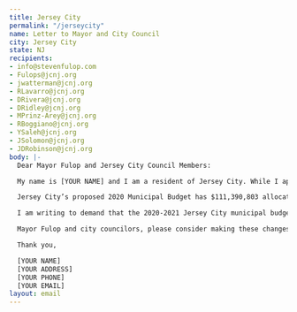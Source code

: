 ```yaml
---
title: Jersey City
permalink: "/jerseycity"
name: Letter to Mayor and City Council
city: Jersey City
state: NJ
recipients:
- info@stevenfulop.com
- Fulops@jcnj.org
- jwatterman@jcnj.org
- RLavarro@jcnj.org
- DRivera@jcnj.org
- DRidley@jcnj.org
- MPrinz-Arey@jcnj.org
- RBoggiano@jcnj.org
- YSaleh@jcnj.org
- JSolomon@jcnj.org
- JDRobinson@jcnj.org
body: |-
  Dear Mayor Fulop and Jersey City Council Members:

  My name is [YOUR NAME] and I am a resident of Jersey City. While I applaud Mayor Fulop’s commitment to the Obama Foundation pledge to review and reform police use of force policies, I don’t believe this is enough. Police reforms do not necessarily eliminate police violence: the Minneapolis Police Department had already implemented many reforms, and George Floyd was still murdered. I urge that you take radical steps to defund the police and move towards the goal of reimagining public safety without a police department.

  Jersey City’s proposed 2020 Municipal Budget has $111,390,803 allocated to the Division of Police. This is by far the largest fraction of the city’s budget, and is nearly 50% higher than the second largest allocation of funds (Division of Fire’s $76,744,661). It’s an egregious statistic compared to $41,306,177 proposed for the entire Department of Public Works; $8,569,377 for the Department of Housing, Economic Development & Commerce; and $5,282,056 for the Department of Health & Human Services. The allocation for the police alone takes up nearly 20% of the entire $612 million budget.

  I am writing to demand that the 2020-2021 Jersey City municipal budget be revised to reallocate funds away from police and towards things like education, healthcare infrastructure (including non-coercive mental healthcare), youth programming, and non-coercive drug and alcohol treatment programming.

  Mayor Fulop and city councilors, please consider making these changes that are in the best interest of our community now and for the future.

  Thank you,

  [YOUR NAME]
  [YOUR ADDRESS]
  [YOUR PHONE]
  [YOUR EMAIL]
layout: email
---
```


